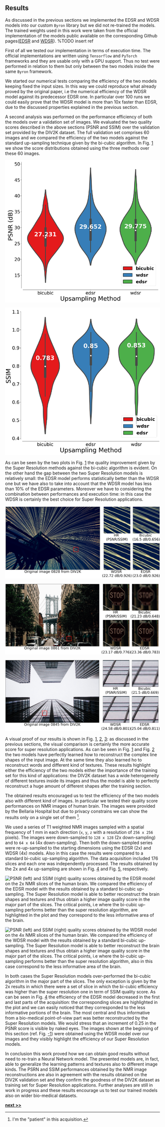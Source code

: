 ## Results

As discussed in the previous sections we implemented the EDSR and WDSR models into our custom `Byron` library but we did not re-trained the models.
The trained weights used in this work were taken from the official implementation of the models public available on the corresponding Github pages([EDSR]() and [WDSR]()). %TODO insert ref

First of all we tested our implementation in terms of execution time.
The official implementations are written using `Tensorflow` and `PyTorch` frameworks and they are usable only with a GPU support.
Thus no test were performed in relation to them but only between the two models inside the same `Byron` framework.

We started our numerical tests comparing the efficiency of the two models keeping fixed the input sizes.
In this way we could reproduce what already proved by the original paper, i.e the numerical efficiency of the WDSR model against its predecessor EDSR one.
In particular over 100 runs we could easily prove that the WDSR model is more than 10x faster than EDSR, due to the discussed properties explained in the previous section.

A second analysis was performed on the performance efficiency of both the models over a validation set of images.
We evaluated the two quality scores described in the above sections (PSNR and SSIM) over the validation set provided by the DIV2K dataset.
The full validation set comprises 60 images and we compared the efficiency of the two models against the standard up-sampling technique given by the bi-cubic algorithm.
In Fig. [1](../../../../img/sr_val_psnr.png) we show the score distributions obtained using the three methods over these 60 images.


![Comparison of performances between the bi-cubic up-sampling and EDSR and WDSR Super Resolution models on the DIV2K validation set. The performances are obtained down-sampling the input images and the re-up-sampled according to the desired scale factor: the chosen scale factor is 4x. PSNR score on the 60 validation images.](../../../../img/sr_val_psnr.png)

![SSIM score on the 60 validation images.](../../../../img/sr_val_ssim.png)

As can be seen by the two plots in Fig. [1](../../../../img/sr_val_ssim.png) the quality improvement given by the Super Resolution methods against the bi-cubic algorithm is evident.
On the other hand the gap between the two Super Resolution models is relatively small: the EDSR model performs statistically better than the WDSR one but we have also to take into account that the WDSR model has less than 10% of the EDSR parameters.
Moreover we have to considering the combination between performances and execution time: in this case the WDSR is certainly the best choice for Super Resolution applications.

![Super Resolution visual example extracted from the DIV2K validation set. The quality score in terms of PSNR and SSIM are compared between a standard bi-cubic up-sampling and the EDSR and WDSR models.](../../../../img/sr_res1.png)

![Super Resolution visual example extracted from the DIV2K validation set. The quality score in terms of PSNR and SSIM are compared between a standard bi-cubic up-sampling and the EDSR and WDSR models.](../../../../img/sr_res2.png)

![Super Resolution visual example extracted from the DIV2K validation set. The quality score in terms of PSNR and SSIM are compared between a standard bi-cubic up-sampling and the EDSR and WDSR models.](../../../../img/sr_res3.png)

A visual proof of our results is shown in Fig. [1](../../../../img/sr_res1.png), [2](../../../../img/sr_res2.png), [3](../../../../img/sr_res3.png): as discussed in the previous sections, the visual comparison is certainly the more accurate score for super resolution applications.
As can be seen in Fig. [1](../../../../img/sr_res1.png) and Fig. [2](../../../../img/sr_res2.png) the two models have perfectly learned how to reconstruct the complex line shapes of the input image.
At the same time they also learned ho to reconstruct words and different kind of textures.
These results highlight either the efficiency of the two models either the importance of the training set for this kind of applications: the DIV2K dataset has a wide heterogeneity of different textures inside its images and thus the model is able to perfectly reconstruct a huge amount of different shapes after the training section.

The obtained results encouraged us to test the efficiency of the two models also with different kind of images.
In particular we tested their quality score performances on NMR images of human brain.
The images were provided by the Bellaria Hospital but due to privacy constrains we can show the results only on a single set of them [^1].

We used a series of T1 weighted NMR images sampled with a spatial frequency of 1 mm in each direction (`x`, `y`, `z` with a resolution of `256 x 256` pixels).
The images were down-sampled to `128 x 128` (2x down-sampling) and to `64 x 64` (4x down-sampling).
Then both the down-sampled series were re-up-sampled to the starting dimensions using the EDSR (2x) and WDSR (4x) models.
Also in this case the results were compared to a standard bi-cubic up-sampling algorithm.
The data acquisition included 176 slices and each one was independently processed.
The results obtained by the 2x and 4x up-sampling are shown in Fig. [4](../../../../img/sr_psnr_ssim_x2.svg) and Fig. [5](../../../../img/sr_psnr_ssim_x4.svg), respectively.

![PSNR (left) and SSIM (right) quality scores obtained by the EDSR model on the 2x NMR slices of the human brain. We compared the efficiency of the EDSR model with the results obtained by a standard bi-cubic up-sampling. The Super Resolution model is able to better reconstruct the brain shapes and textures and thus obtain a higher image quality score in the major part of the slices. The critical points, i.e where the bi-cubic up-sampling performs better than the super resolution algorithm, are highlighted in the plot and they correspond to the less informative area of the brain.](../../../../img/sr_psnr_ssim_x2.svg)

![PSNR (left) and SSIM (right) quality scores obtained by the WDSR model on the 4x NMR slices of the human brain. We compared the efficiency of the WDSR model with the results obtained by a standard bi-cubic up-sampling. The Super Resolution model is able to better reconstruct the brain shapes and textures and thus obtain a higher image quality score in the major part of the slices. The critical points, i.e where the bi-cubic up-sampling performs better than the super resolution algorithm, also in this case correspond to the less informative area of the brain.](../../../../img/sr_psnr_ssim_x4.svg)

In both cases the Super Resolution models over-performed the bi-cubic algorithm in the major part of the slices.
The only exception is given by the 2x results in which there were a set of slice in which the bi-cubic efficiency was higher than the super resolution one in term of SSIM quality score.
As can be seen in Fig. [4](../../../../img/sr_psnr_ssim_x2.svg) the efficiency of the EDSR model decreased in the first and last parts of the acquisition: the corresponding slices are highlighted in the plot and we can easily noticed that they corresponded to the less informative portions of the brain.
The most central and thus informative from a bio-medical point-of-view part was better reconstructed by the Super Resolution models.
We would stress that an increment of 0.25 in the PSNR score is visible by naked eyes.
The images shown at the beginning of this section (ref. Fig. [-1](../../../../img/sr_wow.svg)) were obtained using the WDSR model over our images and they visibly highlight the efficiency of our Super Resolution models.

In conclusion this work proved how we can obtain good results without need to re-train a Neural Network model.
The presented models are, in fact, able to generalize the learning patterns and textures also to different image kinds.
The PSRN and SSIM performances obtained by the NMR image reconstructions are also in agreement with the results obtained on the DIV2K validation set and they confirm the goodness of the DIV2K dataset as training set for Super Resolution applications.
Further analyses are still in work in progress and these results encourage us to test our trained models also on wider bio-medical datasets.


[^1]: I'm the "patient" in this acquisition.

[**next >>**](../ObjectDetection/README.md)
